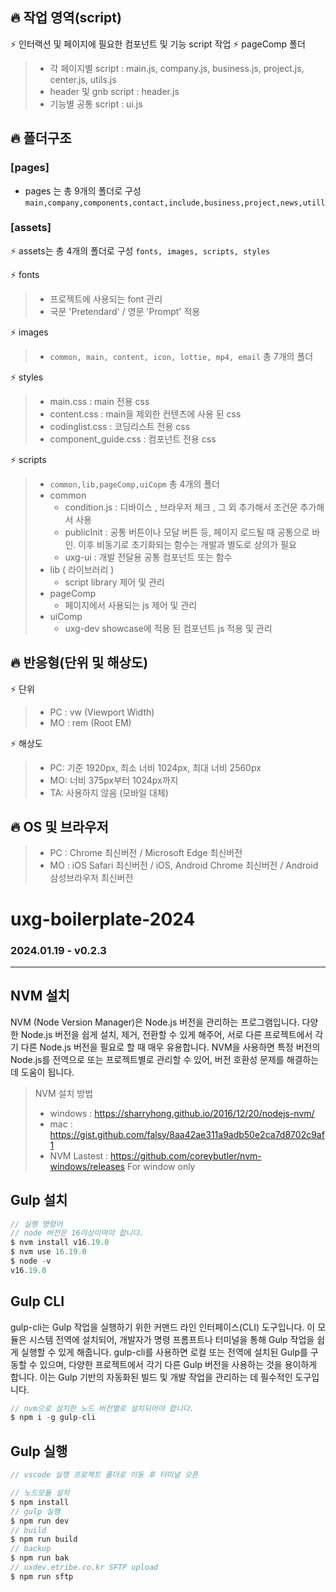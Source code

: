 ## 🔥 작업 영역(script)
⚡ 인터랙션 및 페이지에 필요한 컴포넌트 및 기능 script 작업
⚡ pageComp 폴더
> - 각 페이지별 script : main.js, company.js, business.js, project.js, center.js, utils.js
> - header 및 gnb script : header.js
> - 기능별 공통 script : ui.js

## 🔥 폴더구조

### [pages]

- pages 는 총 9개의 폴더로 구성 `main,company,components,contact,include,business,project,news,utill`

### [assets]

⚡ assets는 총 4개의 폴더로 구성 `fonts, images, scripts, styles`

⚡ fonts

> - 프로젝트에 사용되는 font 관리
> - 국문 'Pretendard' / 영문 'Prompt' 적용

⚡ images

> - `common, main, content, icon, lottie, mp4, email` 총 7개의 폴더

⚡ styles

> - main.css : main 전용 css
> - content.css : main을 제외한 컨텐츠에 사용 된 css
> - codinglist.css : 코딩리스트 전용 css
> - component_guide.css : 컴포넌트 전용 css

⚡ scripts

> - `common,lib,pageComp,uiCopm` 총 4개의 폴더
> - common
>   - condition.js : 디바이스 , 브라우저 체크 , 그 외 추가해서 조건문 추가해서 사용
>   - publicInit : 공통 버튼이나 모달 버튼 등, 페이지 로드될 때 공통으로 바인. 이후 비동기로 초기화되는 함수는 개발과 별도로 상의가 필요
>   - uxg-ui : 개발 전달용 공통 컴포넌트 또는 함수
> - lib ( 라이브러리 )
>   - script library 제어 및 관리
> - pageComp
>   - 페이지에서 사용되는 js 제어 및 관리
> - uiComp
>   - uxg-dev showcase에 적용 된 컴포넌트 js 적용 및 관리

## 🔥 반응형(단위 및 해상도)

⚡ 단위

> - PC : vw (Viewport Width)
> - MO : rem (Root EM)

⚡ 해상도

> - PC: 기준 1920px, 최소 너비 1024px, 최대 너비 2560px
> - MO: 너비 375px부터 1024px까지
> - TA: 사용하지 않음 (모바일 대체)

## 🔥 OS 및 브라우저

> - PC : Chrome 최신버전 / Microsoft Edge 최신버전
> - MO : iOS Safari 최신버전 / iOS, Android Chrome 최신버전 / Android 삼성브라우저 최신버전

# uxg-boilerplate-2024

### 2024.01.19 - v0.2.3

---

## NVM 설치

NVM (Node Version Manager)은 Node.js 버전을 관리하는 프로그램입니다. 다양한 Node.js 버전을 쉽게 설치, 제거, 전환할 수 있게 해주어, 서로 다른 프로젝트에서 각기 다른 Node.js 버전을 필요로 할 때 매우 유용합니다. NVM을 사용하면 특정 버전의 Node.js를 전역으로 또는 프로젝트별로 관리할 수 있어, 버전 호환성 문제를 해결하는 데 도움이 됩니다.

> NVM 설치 방법
>
> - windows : https://sharryhong.github.io/2016/12/20/nodejs-nvm/
> - mac : https://gist.github.com/falsy/8aa42ae311a9adb50e2ca7d8702c9af1
> - NVM Lastest : https://github.com/coreybutler/nvm-windows/releases For window only

## Gulp 설치

```js
// 실행 명령어
// node 버전은 16이상이여야 합니다.
$ nvm install v16.19.0
$ nvm use 16.19.0
$ node -v
v16.19.0
```

## Gulp CLI

gulp-cli는 Gulp 작업을 실행하기 위한 커맨드 라인 인터페이스(CLI) 도구입니다. 이 모듈은 시스템 전역에 설치되어, 개발자가 명령 프롬프트나 터미널을 통해 Gulp 작업을 쉽게 실행할 수 있게 해줍니다. gulp-cli를 사용하면 로컬 또는 전역에 설치된 Gulp를 구동할 수 있으며, 다양한 프로젝트에서 각기 다른 Gulp 버전을 사용하는 것을 용이하게 합니다. 이는 Gulp 기반의 자동화된 빌드 및 개발 작업을 관리하는 데 필수적인 도구입니다.

```js
// nvm으로 설치한 노드 버전별로 설치되어야 합니다.
$ npm i -g gulp-cli
```

## Gulp 실행

```js
// vscode 실행 프로젝트 폴더로 이동 후 터미널 오픈

// 노드모듈 설치
$ npm install
// gulp 실행
$ npm run dev
// build
$ npm run build
// backup
$ npm run bak
// uxdev.etribe.co.kr SFTP upload
$ npm run sftp
```